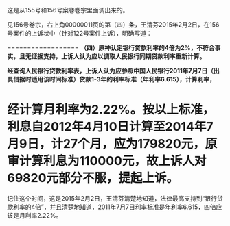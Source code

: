 这是从155号和156号案卷卷宗里面调出来的。

见156号卷宗，右上角00000011页的第（四）条，王清芬2015年2月2日，在156号案件的上诉状中（针对122号案件上诉），明确写道：

==================
**（四）原神认定银行贷款利率的4倍为2%，不符合事实，且无证据支持，上诉人认为应以调取人民银行同期贷款利率重新计算。**

**经查询人民银行贷款利率表，上诉人认为应参照中国人民银行2011年7月7日（出具借据时适用该时间标准）贷款1-3年的利率标准（年利率6.615），计算利率，**

**经计算月利率为2.22%。按以上标准，利息自2012年4月10日计算至2014年7月9日，计27个月，应为179820元，原审计算利息为110000元，故上诉人对69820元部分不服，提起上诉。**
===================

记住这个时间，这是2015年2月2日，王清芬清楚地知道，法律最高支持到“银行贷款利率的4倍”，并且清楚地知道，2011年7月7日利率标准是年利率6.615，四倍应该是月利率2.22%。
